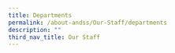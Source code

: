 ```yaml
---
title: Departments
permalink: /about-andss/Our-Staff/departments
description: ""
third_nav_title: Our Staff
---
```

